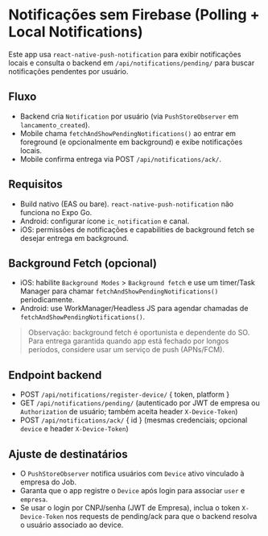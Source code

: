 # Notificações sem Firebase (Polling + Local Notifications)

Este app usa `react-native-push-notification` para exibir notificações locais e consulta o backend em `/api/notifications/pending/` para buscar notificações pendentes por usuário.

## Fluxo
- Backend cria `Notification` por usuário (via `PushStoreObserver` em `lancamento_created`).
- Mobile chama `fetchAndShowPendingNotifications()` ao entrar em foreground (e opcionalmente em background) e exibe notificações locais.
- Mobile confirma entrega via POST `/api/notifications/ack/`.

## Requisitos
- Build nativo (EAS ou bare). `react-native-push-notification` não funciona no Expo Go.
- Android: configurar ícone `ic_notification` e canal.
- iOS: permissões de notificações e capabilities de background fetch se desejar entrega em background.

## Background Fetch (opcional)
- iOS: habilite `Background Modes` > `Background fetch` e use um timer/Task Manager para chamar `fetchAndShowPendingNotifications()` periodicamente.
- Android: use WorkManager/Headless JS para agendar chamadas de `fetchAndShowPendingNotifications()`.

> Observação: background fetch é oportunista e dependente do SO. Para entrega garantida quando app está fechado por longos períodos, considere usar um serviço de push (APNs/FCM).

## Endpoint backend
- POST `/api/notifications/register-device/` { token, platform }
- GET `/api/notifications/pending/` (autenticado por JWT de empresa ou `Authorization` de usuário; também aceita header `X-Device-Token`)
- POST `/api/notifications/ack/` { id } (mesmas credenciais; opcional `device` e header `X-Device-Token`)

## Ajuste de destinatários
- O `PushStoreObserver` notifica usuários com `Device` ativo vinculado à empresa do Job.
- Garanta que o app registre o `Device` após login para associar `user` e `empresa`.
 - Se usar o login por CNPJ/senha (JWT de Empresa), inclua o token `X-Device-Token` nos requests de pending/ack para que o backend resolva o usuário associado ao device.